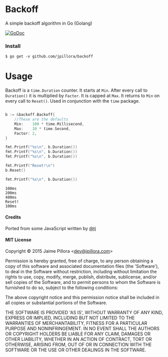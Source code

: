 # Backoff

A simple backoff algorithm in Go (Golang)

[![GoDoc](https://godoc.org/github.com/jpillora/backoff?status.svg)](https://godoc.org/github.com/jpillora/backoff)

### Install

```
$ go get -v github.com/jpillora/backoff
```

# Usage

Backoff is a `time.Duration` counter. It starts at `Min`. After every call to `Duration()` it is  multiplied by `Factor`. It is capped at `Max`. It returns to `Min` on every call to `Reset()`. Used in conjunction with the `time` package.

``` go

b := &backoff.Backoff{
	//These are the defaults
	Min:    100 * time.Millisecond,
	Max:    10 * time.Second,
	Factor: 2,
}

fmt.Printf("%s\n", b.Duration())
fmt.Printf("%s\n", b.Duration())
fmt.Printf("%s\n", b.Duration())

fmt.Printf("Reset!\n")
b.Reset()

fmt.Printf("%s\n", b.Duration())
```

```
100ms
200ms
400ms
Reset!
100ms
```

#### Credits

Ported from some JavaScript written by [@tj](https://github.com/tj)

#### MIT License

Copyright © 2015 Jaime Pillora &lt;dev@jpillora.com&gt;

Permission is hereby granted, free of charge, to any person obtaining
a copy of this software and associated documentation files (the
'Software'), to deal in the Software without restriction, including
without limitation the rights to use, copy, modify, merge, publish,
distribute, sublicense, and/or sell copies of the Software, and to
permit persons to whom the Software is furnished to do so, subject to
the following conditions:

The above copyright notice and this permission notice shall be
included in all copies or substantial portions of the Software.

THE SOFTWARE IS PROVIDED 'AS IS', WITHOUT WARRANTY OF ANY KIND,
EXPRESS OR IMPLIED, INCLUDING BUT NOT LIMITED TO THE WARRANTIES OF
MERCHANTABILITY, FITNESS FOR A PARTICULAR PURPOSE AND NONINFRINGEMENT.
IN NO EVENT SHALL THE AUTHORS OR COPYRIGHT HOLDERS BE LIABLE FOR ANY
CLAIM, DAMAGES OR OTHER LIABILITY, WHETHER IN AN ACTION OF CONTRACT,
TORT OR OTHERWISE, ARISING FROM, OUT OF OR IN CONNECTION WITH THE
SOFTWARE OR THE USE OR OTHER DEALINGS IN THE SOFTWARE.